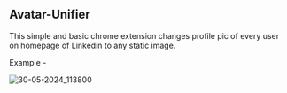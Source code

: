 ## Avatar-Unifier

This simple and basic chrome extension changes profile pic of every user on homepage of Linkedin to any static image.

Example - 

![30-05-2024_113800](https://github.com/itshypon/avatar-unifier/assets/30335924/927ae80a-dfd5-4e7e-8608-98ae8ea1719b)
